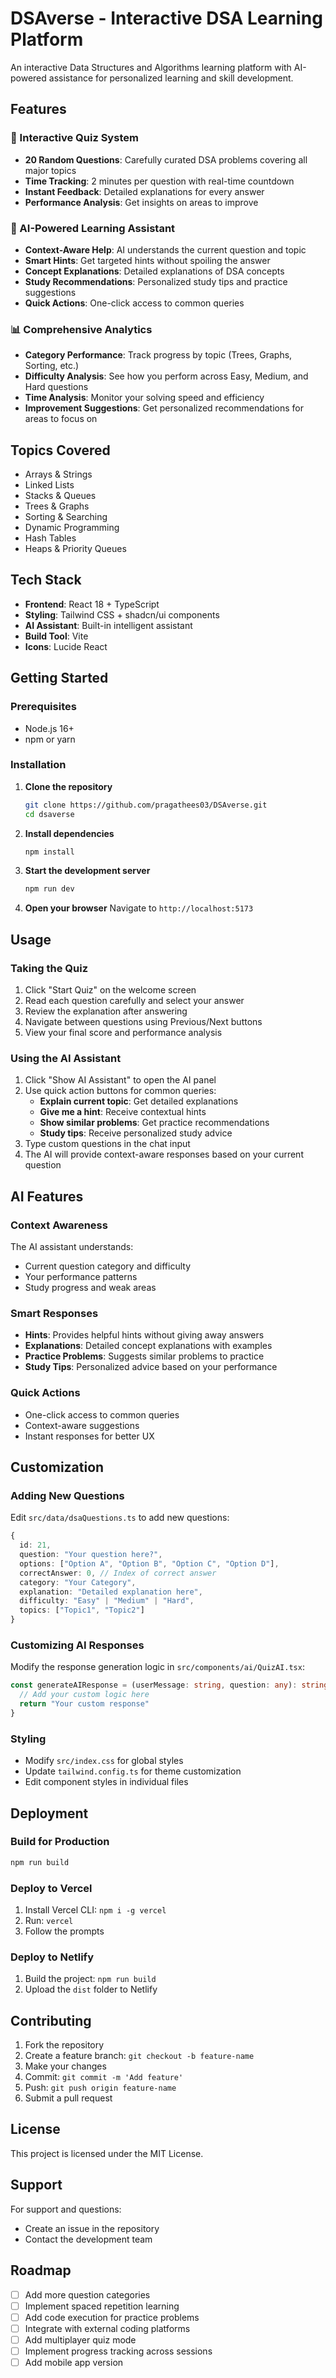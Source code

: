 # DSAverse - Interactive DSA Learning Platform

An interactive Data Structures and Algorithms learning platform with AI-powered assistance for personalized learning and skill development.

## Features

### 🧠 Interactive Quiz System
- **20 Random Questions**: Carefully curated DSA problems covering all major topics
- **Time Tracking**: 2 minutes per question with real-time countdown
- **Instant Feedback**: Detailed explanations for every answer
- **Performance Analysis**: Get insights on areas to improve

### 🤖 AI-Powered Learning Assistant
- **Context-Aware Help**: AI understands the current question and topic
- **Smart Hints**: Get targeted hints without spoiling the answer
- **Concept Explanations**: Detailed explanations of DSA concepts
- **Study Recommendations**: Personalized study tips and practice suggestions
- **Quick Actions**: One-click access to common queries

### 📊 Comprehensive Analytics
- **Category Performance**: Track progress by topic (Trees, Graphs, Sorting, etc.)
- **Difficulty Analysis**: See how you perform across Easy, Medium, and Hard questions
- **Time Analysis**: Monitor your solving speed and efficiency
- **Improvement Suggestions**: Get personalized recommendations for areas to focus on

## Topics Covered

- Arrays & Strings
- Linked Lists
- Stacks & Queues
- Trees & Graphs
- Sorting & Searching
- Dynamic Programming
- Hash Tables
- Heaps & Priority Queues

## Tech Stack

- **Frontend**: React 18 + TypeScript
- **Styling**: Tailwind CSS + shadcn/ui components
- **AI Assistant**: Built-in intelligent assistant
- **Build Tool**: Vite
- **Icons**: Lucide React

## Getting Started

### Prerequisites

- Node.js 16+ 
- npm or yarn

### Installation

1. **Clone the repository**
   ```bash
   git clone https://github.com/pragathees03/DSAverse.git
   cd dsaverse
   ```

2. **Install dependencies**
   ```bash
   npm install
   ```

3. **Start the development server**
   ```bash
   npm run dev
   ```

4. **Open your browser**
   Navigate to `http://localhost:5173`

## Usage

### Taking the Quiz
1. Click "Start Quiz" on the welcome screen
2. Read each question carefully and select your answer
3. Review the explanation after answering
4. Navigate between questions using Previous/Next buttons
5. View your final score and performance analysis

### Using the AI Assistant
1. Click "Show AI Assistant" to open the AI panel
2. Use quick action buttons for common queries:
   - **Explain current topic**: Get detailed explanations
   - **Give me a hint**: Receive contextual hints
   - **Show similar problems**: Get practice recommendations
   - **Study tips**: Receive personalized study advice
3. Type custom questions in the chat input
4. The AI will provide context-aware responses based on your current question

## AI Features

### Context Awareness
The AI assistant understands:
- Current question category and difficulty
- Your performance patterns
- Study progress and weak areas

### Smart Responses
- **Hints**: Provides helpful hints without giving away answers
- **Explanations**: Detailed concept explanations with examples
- **Practice Problems**: Suggests similar problems to practice
- **Study Tips**: Personalized advice based on your performance

### Quick Actions
- One-click access to common queries
- Context-aware suggestions
- Instant responses for better UX

## Customization

### Adding New Questions
Edit `src/data/dsaQuestions.ts` to add new questions:

```typescript
{
  id: 21,
  question: "Your question here?",
  options: ["Option A", "Option B", "Option C", "Option D"],
  correctAnswer: 0, // Index of correct answer
  category: "Your Category",
  explanation: "Detailed explanation here",
  difficulty: "Easy" | "Medium" | "Hard",
  topics: ["Topic1", "Topic2"]
}
```

### Customizing AI Responses
Modify the response generation logic in `src/components/ai/QuizAI.tsx`:

```typescript
const generateAIResponse = (userMessage: string, question: any): string => {
  // Add your custom logic here
  return "Your custom response"
}
```

### Styling
- Modify `src/index.css` for global styles
- Update `tailwind.config.ts` for theme customization
- Edit component styles in individual files

## Deployment

### Build for Production
```bash
npm run build
```

### Deploy to Vercel
1. Install Vercel CLI: `npm i -g vercel`
2. Run: `vercel`
3. Follow the prompts

### Deploy to Netlify
1. Build the project: `npm run build`
2. Upload the `dist` folder to Netlify

## Contributing

1. Fork the repository
2. Create a feature branch: `git checkout -b feature-name`
3. Make your changes
4. Commit: `git commit -m 'Add feature'`
5. Push: `git push origin feature-name`
6. Submit a pull request

## License

This project is licensed under the MIT License.

## Support

For support and questions:
- Create an issue in the repository
- Contact the development team

## Roadmap

- [ ] Add more question categories
- [ ] Implement spaced repetition learning
- [ ] Add code execution for practice problems
- [ ] Integrate with external coding platforms
- [ ] Add multiplayer quiz mode
- [ ] Implement progress tracking across sessions
- [ ] Add mobile app version 